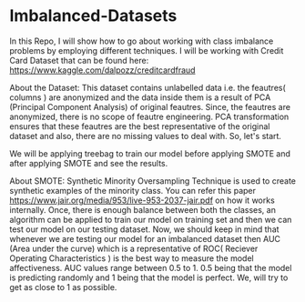 # Imbalanced-Datasets
In this Repo, I will show how to go about working with class imbalance problems by employing different techniques.
I will be working with Credit Card Dataset that can be found here: https://www.kaggle.com/dalpozz/creditcardfraud

About the Dataset: This dataset contains unlabelled data i.e. the feautres( columns ) are anonymized and the data inside them is a result of PCA (Principal Component Analysis) of original feautres. Since, the feautres are anonymized, there is no scope of feautre engineering. PCA transformation ensures that these feautres are the best representative of the original dataset and also, there are no missing values to deal with. So, let's start.

We will be applying treebag to train our model before applying SMOTE and after applying SMOTE and see the results.

About SMOTE: Synthetic Minority Oversampling Technique is used to create synthetic examples of the minority class. You can refer this paper https://www.jair.org/media/953/live-953-2037-jair.pdf on how it works internally. Once, there is enough balance between both the classes, an algorithm can be applied to train our model on training set and then we can test our model on our testing dataset. Now, we should keep in mind that whenever we are testing our model for an imbalanced dataset then AUC (Area under the curve) which is a representative of ROC( Reciever Operating Characteristics ) is the best way to measure the model affectiveness. AUC values range between 0.5 to 1. 0.5 being that the model is predicting randomly and 1 being that the model is perfect. We, will try to get as close to 1 as possible.  



